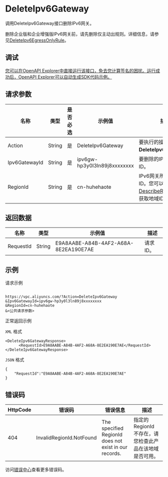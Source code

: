 # DeleteIpv6Gateway

调用DeleteIpv6Gateway接口删除IPv6网关。

删除企业版和企业增强版IPv6网关前，请先删除仅主动出规则。详细信息，请参见[DeleteIpv6EgressOnlyRule](~~102201~~)。

## 调试

[您可以在OpenAPI Explorer中直接运行该接口，免去您计算签名的困扰。运行成功后，OpenAPI Explorer可以自动生成SDK代码示例。](https://api.aliyun.com/#product=Vpc&api=DeleteIpv6Gateway&type=RPC&version=2016-04-28)

## 请求参数

|名称|类型|是否必选|示例值|描述|
|--|--|----|---|--|
|Action|String|是|DeleteIpv6Gateway|要执行的操作，取值：**DeleteIpv6Gateway**。 |
|Ipv6GatewayId|String|是|ipv6gw-hp3y0l3ln89j8xxxxxxxx|要删除的IPv6网关实例ID。 |
|RegionId|String|是|cn-huhehaote|IPv6网关所属的地域ID。您可以通过调用[DescribeRegions](~~36063~~)接口获取地域ID。 |

## 返回数据

|名称|类型|示例值|描述|
|--|--|---|--|
|RequestId|String|E9A8AABE-A84B-4AF2-A68A-8E2EA190E7AE|请求ID。 |

## 示例

请求示例

```

https://vpc.aliyuncs.com/?Action=DeleteIpv6Gateway
&Ipv6GatewayId=ipv6gw-hp3y0l3ln89j8xxxxxxxx
&RegionId=cn-huhehaote
&<公共请求参数>

```

正常返回示例

`XML` 格式

```
<DeleteIpv6GatewayResponse>
      <RequestId>E9A8AABE-A84B-4AF2-A68A-8E2EA190E7AE</RequestId>
</DeleteIpv6GatewayResponse>
```

`JSON` 格式

```
{
	"RequestId":"E9A8AABE-A84B-4AF2-A68A-8E2EA190E7AE"
}
```

## 错误码

|HttpCode|错误码|错误信息|描述|
|--------|---|----|--|
|404|InvalidRegionId.NotFound|The specified RegionId does not exist in our records.|指定的 RegionId 不存在，请您检查此产品在该地域是否可用。|

访问[错误中心](https://error-center.alibabacloud.com/status/product/Vpc)查看更多错误码。

